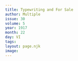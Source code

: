 ```yaml
---
title: Typewriting and For Sale
author: Multiple
issue: 30
volume: 5
year: 1917
month: 22
day: VI
tags:
layout: page.njk
image:
---
```





